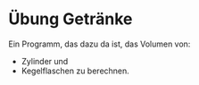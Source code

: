 # Übung Getränke

Ein Programm, das dazu da ist, das Volumen von:
- Zylinder und
- Kegelflaschen
zu berechnen.

